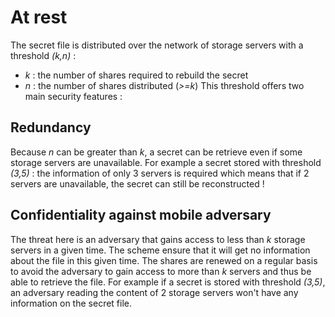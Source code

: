 # At rest

The secret file is distributed over the network of storage servers with a threshold *(k,n)* :
- *k* : the number of shares required to rebuild the secret
- *n* : the number of shares distributed (*>=k*)
This threshold offers two main security features :

## Redundancy

Because *n* can be greater than *k*, a secret can be retrieve even if some storage servers are unavailable. 
For example a secret stored with threshold *(3,5)* : the information of only 3 servers is required which means that if 2 servers are unavailable, the secret can still be reconstructed !

## Confidentiality against mobile adversary

The threat here is an adversary that gains access to less than *k* storage servers in a given time. The scheme ensure that it will get no information about the file in this given time. The shares are renewed on a regular basis to avoid the adversary to gain access to more than *k* servers and thus be able to retrieve the file.
For example if a secret is stored with threshold *(3,5)*, an adversary reading the content of 2 storage servers won't have any information on the secret file.
